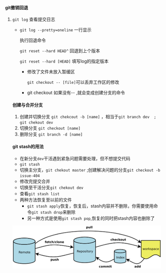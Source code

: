 #### git撤销回退

1. `git log` 查看提交日志

   - `git log --pretty=oneline` 一行显示

     执行回退命令

     `git reset --hard HEAD^`   回退到上个版本

     `git reset --hard [HEAD]` 填写log的指定版本

     - 修改了文件未放入暂缓区

       `git checkout -- [file]`可以丢弃工作区的修改

     - git checkout 如果没有-- ,就会变成创建分支的命令

   ####  创建与合并分支

   1. 创建并切换分支 `git chekcout -b [name]` ，相当于`git branch dev  ; git chekout dev`
   2. 切换分支  `git checkout [name]`
   3. 删除分支 `git branch -d [name]`

   ####  git stash的用法

   - 在新分支`dev`干活遇到紧急问题需要处理，但不想提交代码
   - `git stash`
   - 切换主分支，`git chekout master` ;创建解决问题的分支`git checkout -b issue-404`
   - 修改完提交合并
   - 切换至干活分支`git chekout dev`
   - 查看`git stash list`
   - 两种方法恢复至以前的文件
     - `git stash apply`恢复，恢复后，stash内容并不删除，你需要使用命令`git stash drop`来删除
     - 另一种方式是使用`git stash pop`,恢复的同时把stash内容也删除了

   

   ![git流程](./git.jpg)

   

   

   

   

   
   
   
   
   